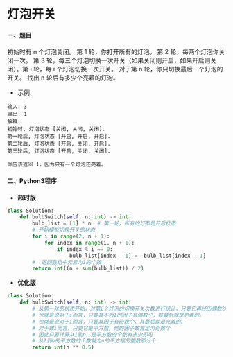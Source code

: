 # 灯泡开关

#### 一、题目

初始时有 n 个灯泡关闭。 第 1 轮，你打开所有的灯泡。 第 2 轮，每两个灯泡你关闭一次。 第 3 轮，每三个灯泡切换一次开关（如果关闭则开启，如果开启则关闭）。第 i 轮，每 i 个灯泡切换一次开关。 对于第 n 轮，你只切换最后一个灯泡的开关。 找出 n 轮后有多少个亮着的灯泡。

* 示例:
```
输入: 3
输出: 1 
解释: 
初始时, 灯泡状态 [关闭, 关闭, 关闭].
第一轮后, 灯泡状态 [开启, 开启, 开启].
第二轮后, 灯泡状态 [开启, 关闭, 开启].
第三轮后, 灯泡状态 [开启, 关闭, 关闭]. 

你应该返回 1，因为只有一个灯泡还亮着。

```

#### 二、Python3程序

* **超时版**
```python
class Solution:
    def bulbSwitch(self, n: int) -> int:
        bulb_list = [1] * n  # 第一轮，所有的灯都是开启状态
        # 开始模拟切换开关的状态
        for i in range(2, n + 1):
            for index in range(i, n + 1):
                if index % i == 0:
                    bulb_list[index - 1] = -bulb_list[index - 1]
        #  返回数组中元素为1的个数
        return int((n + sum(bulb_list)) / 2)
```


* **优化版**
```python
class Solution:
    def bulbSwitch(self, n: int) -> int:
        # 从第一轮的状态开始，对第i个灯泡的切换开关次数进行统计，只要它再经历偶数次开关，最后就是亮着的。
        # 也就是说对于i而言，只要其不为1的因子有偶数个，其最后就是亮着的。
        # 也就是说对于i而言，只要其因子有奇数个，其最后就是亮着的。
        # 对于数i而言，只要它是平方数，他的因子数肯定为奇数个
        # 因此只要计算从1到n，是平方数的个数有多少即可
        # 从1到n的平方数的个数就为n的平方根的整数部分个
        return int(n ** 0.5)
```
